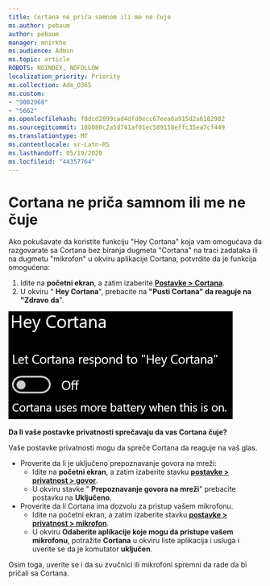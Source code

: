 ```yaml
---
title: Cortana ne priča samnom ili me ne čuje
ms.author: pebaum
author: pebaum
manager: mnirkhe
ms.audience: Admin
ms.topic: article
ROBOTS: NOINDEX, NOFOLLOW
localization_priority: Priority
ms.collection: Adm_O365
ms.custom:
- "9002960"
- "5662"
ms.openlocfilehash: f8dcd2899cad4dfd0ecc67eea6a915d2a6182982
ms.sourcegitcommit: 18b080c2a5d741af01ec589158effc35ea7cf449
ms.translationtype: MT
ms.contentlocale: sr-Latn-RS
ms.lasthandoff: 05/19/2020
ms.locfileid: "44357764"
---
```

# <a name="cortana-doesnt-talk-to-me-or-cant-hear-me"></a>Cortana ne priča samnom ili me ne čuje

Ako pokušavate da koristite funkciju "Hey Cortana" koja vam omogućava da razgovarate sa Cortana bez biranja dugmeta "Cortana" na traci zadataka ili na dugmetu "mikrofon" u okviru aplikacije Cortana, potvrdite da je funkcija omogućena:

1. Idite na **početni ekran**, a zatim izaberite **[Postavke > Cortana](ms-settings:cortana?activationSource=GetHelp)**.
2. U okviru " **Hey Cortana**", prebacite na **"Pusti Cortana" da reaguje na "Zdravo** **da**".

![Hej Cortana](media/hey-cortana.png)

**Da li vaše postavke privatnosti sprečavaju da vas Cortana čuje?**

Vaše postavke privatnosti mogu da spreče Cortana da reaguje na vaš glas.
- Proverite da li je uključeno prepoznavanje govora na mreži:
    - Idite na **početni ekran**, a zatim izaberite stavku **[postavke > privatnost > govor](ms-settings:privacy-speech?activationSource=GetHelp)**.
    - U okviru stavke " **Prepoznavanje govora na mreži**" prebacite postavku na **Uključeno**.
- Proverite da li Cortana ima dozvolu za pristup vašem mikrofonu. 
    - Idite na početni ekran, a zatim izaberite stavku **[postavke > privatnost > mikrofon](ms-settings:privacy-microphone?activationSource=GetHelp)**.
    - U okviru **Odaberite aplikacije koje mogu da pristupe vašem mikrofonu**, potražite **Cortana** u okviru liste aplikacija i usluga i uverite se da je komutator **uključen**.

Osim toga, uverite se i da su zvučnici ili mikrofoni spremni da rade da bi pričali sa Cortana.
